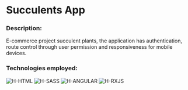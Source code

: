 # Succulents App

### Description:
<div>
  <p>
    E-commerce project  succulent plants, the application has authentication, route control through user permission and responsiveness for mobile devices.
  </p>
</div>

### Technologies employed:
<div>
  <img alt="H-HTML" src="https://img.shields.io/badge/html5-%23E34F26.svg?style=for-the-badge&logo=html5&logoColor=white">
  <img alt="H-SASS" src="https://img.shields.io/badge/Sass-CC6699?style=for-the-badge&logo=sass&logoColor=white">
  <img alt="H-ANGULAR" src="https://img.shields.io/badge/Angular-DD0031?style=for-the-badge&logo=angular&logoColor=white">
  <img alt="H-RXJS" src="https://img.shields.io/badge/RxJs-EA378E?style=for-the-badge&logo=reactivex&logoColor=white">
</div>
